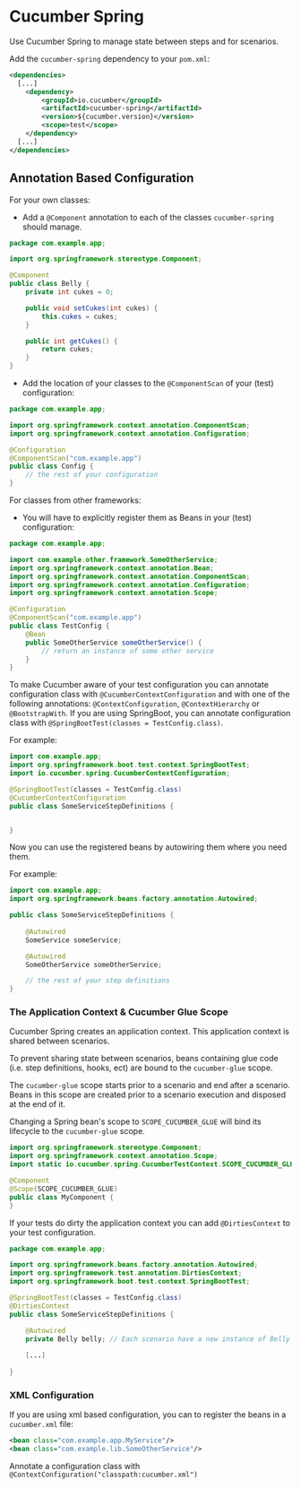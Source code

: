 Cucumber Spring
===============

Use Cucumber Spring to manage state between steps and for scenarios.

Add the `cucumber-spring` dependency to your `pom.xml`:

```xml
<dependencies>
  [...]
    <dependency>
        <groupId>io.cucumber</groupId>
        <artifactId>cucumber-spring</artifactId>
        <version>${cucumber.version}</version>
        <scope>test</scope>
    </dependency>
  [...]
</dependencies>
```

## Annotation Based Configuration

For your own classes:

* Add a `@Component` annotation to each of the classes `cucumber-spring` should
manage.
```java
package com.example.app;

import org.springframework.stereotype.Component;

@Component
public class Belly {
    private int cukes = 0;

    public void setCukes(int cukes) {
        this.cukes = cukes;
    }

    public int getCukes() {
        return cukes;
    }
}
```
* Add the location of your classes to the `@ComponentScan` of your (test)
configuration:

```java
package com.example.app;

import org.springframework.context.annotation.ComponentScan;
import org.springframework.context.annotation.Configuration;

@Configuration
@ComponentScan("com.example.app")
public class Config {
    // the rest of your configuration
}
```

For classes from other frameworks:

* You will have to explicitly register them as Beans in your (test) configuration:

```java
package com.example.app;

import com.example.other.framework.SomeOtherService;
import org.springframework.context.annotation.Bean;
import org.springframework.context.annotation.ComponentScan;
import org.springframework.context.annotation.Configuration;
import org.springframework.context.annotation.Scope;

@Configuration
@ComponentScan("com.example.app")
public class TestConfig {
    @Bean
    public SomeOtherService someOtherService() {
        // return an instance of some other service
    }
}
```

To make Cucumber aware of your test configuration you can annotate configuration class with `@CucumberContextConfiguration`
and with one of the following annotations: `@ContextConfiguration`, `@ContextHierarchy` or
`@BootstrapWith`. If you are using SpringBoot, you can annotate configuration class with `@SpringBootTest(classes = TestConfig.class)`.

For example:
```java
import com.example.app;
import org.springframework.boot.test.context.SpringBootTest;
import io.cucumber.spring.CucumberContextConfiguration;

@SpringBootTest(classes = TestConfig.class)
@CucumberContextConfiguration
public class SomeServiceStepDefinitions {


}
```

Now you can use the registered beans by autowiring them where you need them.

For example:
```java
import com.example.app;
import org.springframework.beans.factory.annotation.Autowired;

public class SomeServiceStepDefinitions {
    
    @Autowired
    SomeService someService;

    @Autowired
    SomeOtherService someOtherService;

    // the rest of your step definitions
}
```

### The Application Context & Cucumber Glue Scope

Cucumber Spring creates an application context. This application context is
shared between scenarios.

To prevent sharing state between scenarios, beans containing glue code
(i.e. step definitions, hooks, ect) are bound to the `cucumber-glue` scope.

The `cucumber-glue` scope starts prior to a scenario and end after a scenario.
Beans in this scope are created prior to a scenario execution and disposed at
the end of it.

Changing a Spring bean's scope to `SCOPE_CUCUMBER_GLUE` will bind its lifecycle
to the `cucumber-glue` scope.

```java
import org.springframework.stereotype.Component;
import org.springframework.context.annotation.Scope;
import static io.cucumber.spring.CucumberTestContext.SCOPE_CUCUMBER_GLUE;

@Component
@Scope(SCOPE_CUCUMBER_GLUE)
public class MyComponent {
}
```

If your tests do dirty the application context you can add `@DirtiesContext` to 
your test configuration.

```java
package com.example.app;

import org.springframework.beans.factory.annotation.Autowired;
import org.springframework.test.annotation.DirtiesContext;
import org.springframework.boot.test.context.SpringBootTest;

@SpringBootTest(classes = TestConfig.class)
@DirtiesContext
public class SomeServiceStepDefinitions {

    @Autowired
    private Belly belly; // Each scenario have a new instance of Belly
    
    [...]
    
}
```

### XML Configuration

If you are using xml based configuration, you can to register the beans in a
`cucumber.xml` file:

```xml
<bean class="com.example.app.MyService"/>
<bean class="com.example.lib.SomeOtherService"/>
```

Annotate a configuration class with 
`@ContextConfiguration("classpath:cucumber.xml")`

